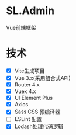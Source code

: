 # SL.Admin
Vue前端框架
# 技术
- [x] Vite生成项目
- [x] Vue 3.x(采用组合式API)
- [x] Router 4.x
- [x] Vuex 4.x
- [x] UI Element Plus
- [x] Axios
- [x] Sass CSS 预编译器 
- [ ] ESLint 配置
- [x] Lodash处理代码逻辑
